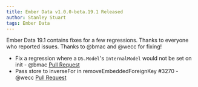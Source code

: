 ```yaml
---
title: Ember Data v1.0.0-beta.19.1 Released
author: Stanley Stuart
tags: Ember Data
---
```


Ember Data 19.1 contains fixes for a few regressions. Thanks to everyone
who reported issues. Thanks to @bmac and @wecc for fixing!

- Fix a regression where a `DS.Model`'s `InternalModel` would not be set
  on init - @bmac [Pull Request](https://github.com/emberjs/data/pull/3262)
- Pass store to inverseFor in removeEmbeddedForeignKey #3270 - @wecc
  [Pull Request](https://github.com/emberjs/data/pull/3270)
